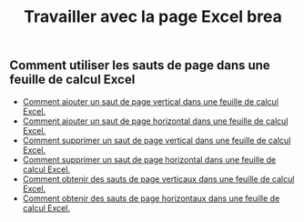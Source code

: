 ﻿---
title: Travailler avec la page Excel brea
second_title: Aspose.Cells Cloud Documen
linktitle: Saut de page
type: docs
url: /fr/working-with-pagebreaks/
aliases: [/working-with-pagebreaks/]
keywords: Get, add, delete, and update page break in an Excel worksheet
description: Aspose.Cells Cloud REST API prend en charge l'obtention, l'ajout, la suppression et la mise à jour des sauts de page dans une feuille de calcul Excel. Le SDK prend en charge différents langages de développement, notamment Android, C#, Go, Java, NodeJS, Perl, PHP, Python, Ruby et Swift.
weight: 100
kwords: Excel, Office Cloud, REST API, Tableur, PDF, CSV, Json, Markdown, Sauts de page
---
## Comment utiliser les sauts de page dans une feuille de calcul Excel

- [Comment ajouter un saut de page vertical dans une feuille de calcul Excel.](/cells/fr/page-breaks/add-vertical-page-break/)
- [Comment ajouter un saut de page horizontal dans une feuille de calcul Excel.](/cells/fr/page-breaks/add-horizontal-page-break/)
- [Comment supprimer un saut de page vertical dans une feuille de calcul Excel.](/cells/fr/page-breaks/delete-vertical-page-break/)
- [Comment supprimer un saut de page horizontal dans une feuille de calcul Excel.](/cells/fr/page-breaks/delete-vertical-page-break/)
- [Comment obtenir des sauts de page verticaux dans une feuille de calcul Excel.](/cells/fr/page-breaks/get-vertical-page-breaks/)
- [Comment obtenir des sauts de page horizontaux dans une feuille de calcul Excel.](/cells/fr/page-breaks/get-vertical-page-breaks/)
